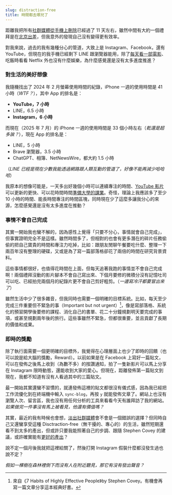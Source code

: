 ```yaml
---
slug: distraction-free
title: 時間都去哪兒了
---
```

距離我把所有[社群媒體從手機上刪除](2025-07-20-why-blog.md)已經過了 11 天左右，雖然中間有大約一個禮拜是在[北京出差](/2025-07-23-birtv-day-1/index.md)，但我意外的發現自己沒有變得更有效率。

對我來說，過去的我有幾種分心的管道，大致上是 Instagram、Facebook，還有 YouTube，但現在的我手機已經剩下 LINE 跟瀏覽器能用，除了[每天看一部電影](2025-07-21-youtube-has-changed.md#現在怎麼辦)、吃飯時看看 Netflix 外也沒有什麼娛樂，為什麼感覺還是沒有太多進度推進？

<!-- truncate -->

### 對生活的美好想像

我隨機找出了 2024 年 2 月螢幕使用時間的紀錄，iPhone 一週的使用時間是 41 小時（_WTF？_），其中 App 的排名是：

- **YouTube，7 小時**
- LINE，6.5 小時
- **Instagram，6 小時**

而現在（2025 年 7 月）的 iPhone 一週的使用時間是 33 個小時左右（_乾還是超多誒？_），現在 App 的排名是：

- LINE，5 小時
- Brave 瀏覽器，3.5 小時
- ChatGPT、相簿、NetNewsWire，都大約 1.5 小時

（_LINE 已經是現在少數我能透過網路跟人類互動的管道了，好像不能再減少哈哈哈_）

我原本的想像可能是，一天多出好幾個小時可以連續專注的時間、[YouTube 影片](2025-07-21-youtube-has-changed.md)可以更新的更快、可以花時間時間[準備大學的課業](2025-07-29-gene-takavic.md#熱情可以延後嗎)。奇怪，理論上我應該多了至少 10 小時的時間、能長時間專注的時間區塊，同時現在少了這麼多讓我分心的來源，怎麼感覺還是沒有太多進度在推動？

### 事情不會自己完成

其實一開始我也蠻不解的，因為感性上覺得「只要不分心，事情就會自己完成」，但事實證明完全不是這樣。雖然時間多了，但相對的也會有更多潛在的碎片任務偷偷的把自己寶貴的時間和專注力吃掉，比如：跟朋友閒聊午餐要吃什麼、整理一下兩百年沒有整理的硬碟，又或是為了寫一篇部落格卻花了兩倍的時間在研究背景資料。

這些事情都很好，也值得花時間在上面，但每天追著我跑的事情並不會自己完成啊！兩個禮拜沒動的影片腳本不會自己寫出來、下個月要修的微積分沒有記憶吐司可以吃、已經拍完兩個月的紀錄片更不會自己剪好粗剪。（*一邊寫冷汗都要冒出來了*）

雖然生活中少了很多雜音，但我同時也需要一個明確的目標系統。比如，每天至少完成三件重要但不緊急的事（Important but not urgent）[^1]，像是寫部落格、系統化的預習開學後要修的課程、消化自己的書單、花二十分鐘規劃明天要完成的事項，或甚至規劃兩年後的旅行。這些事雖然不緊急，但都很重要，並且貢獻了長期的價值和成果。

### 即時的獎勵

除了執行面需要一個更明確的目標外，我覺得在心理層面上也少了即時的回饋（也可以說是給大腦的獎勵，Reward）。以前如果是在 Facebook 上寫好一篇貼文，可以在發佈之後馬上收到（為數不多）的按讚通知，拍了一隻新影片可以馬上分享在 Instagram 限時動態，還能收到大家的愛心。但現在，距離發佈第一篇貼文到現在，我都不知道有沒有人看過其中的三篇貼文。

最一開始其實還蠻不習慣的，就連發佈這裡的貼文都很沒有儀式感，因為我已經把工作流優化到在終端機中輸入 `sync-blog`，再按 `y` 就能發佈文章了。網站上也沒有瀏覽人次、留言區，我也沒有用任何分析的工具來看看今天有誰拜訪了我的網站。*如果做完一件事沒有馬上被看見，他還有價值嗎？*

其實，最近的我有時候也會想，[淡出社群媒體](2025-07-20-why-blog.md)會不會是一個錯誤的選擇？但同時自己又還蠻享受這種 Disctraction-free（無干擾的、專心的）的生活，雖然短期還看不到太多的產出，但或許只要我能照著自己的步調、跟隨 Stephen Covey 的建議，或許確實能有[更好的產出](2025-07-30-helvetica.md#我們有做出更好的東西嗎)？

說不定一個月後我就把這裡給關了，然後打開 Instagram 假裝什麼都沒發生過也說不定？

*假如一棵樹在森林裡倒下而沒有人在附近聽見，那它有沒有發出聲音？*

[^1]: 來自《7 Habits of Highly Effective People》by Stephen Covey。有機會再寫一篇文章分享這本經典好書。
